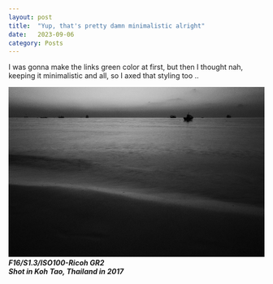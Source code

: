 ```yaml
---
layout: post
title:  "Yup, that's pretty damn minimalistic alright"
date:   2023-09-06
category: Posts
---
```



I was gonna make the links green color at first, but then I thought nah, keeping it minimalistic and all, so I axed that styling too ..

![p1](../../img/2023-09-06_01.jpg)
***F16/S1.3/ISO100-Ricoh GR2  
Shot in Koh Tao, Thailand in 2017***
